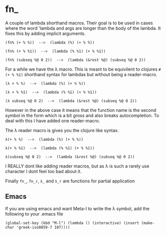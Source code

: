 fn_
===

A couple of lambda shorthand macros. Their goal is to be used in cases where the word 'lambda and args are longer than the body of the lambda. It fixes this by adding implicit arguments.

    (fn% (+ % %))  -->  (lambda (%) (+ % %))

    (fn% (+ % %1))  -->  (lambda (% %1) (+ % %1))

    (fn% (subseq %@ 0 2))  -->  (lambda (&rest %@) (subseq %@ 0 2))


For a while we have the λ macro. This is meant to be equivilent to clojures `#(+ % %1)` shorthand syntax for lambdas but without being a reader-macro.

    (λ + % %)  -->  (lambda (%) (+ % %)) 

    (λ + % %1)  -->  (lambda (% %1) (+ % %1))

    (λ subseq %@ 0 2)  -->  (lambda (&rest %@) (subseq %@ 0 2)) 

However in the above case it means that the function name is the second symbol in the form which is a bit gross and also breaks autocompletion. 
To deal with this I have added one reader-macro.

The λ reader macro is gives you the clojure like syntax.

    λ(+ % %)  -->  (lambda (%) (+ % %)) 

    λ(+ % %1)  -->  (lambda (% %1) (+ % %1))

    λ(subseq %@ 0 2)  -->  (lambda (&rest %@) (subseq %@ 0 2)) 

I REALLY dont like adding reader macros, but as λ is such a rarely use character I dont feel too bad about it. 


Finally `fn_`, `fn_r`, `λ_` and `λ_r` are functions for partial application
        
Emacs
-----
If you are using emacs and want Meta-l to write the λ symbol, add the following to your .emacs file

    (global-set-key (kbd "M-l") (lambda () (interactive) (insert (make-char 'greek-iso8859-7 107))))
